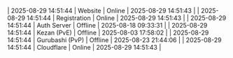 | 2025-08-29 14:51:44 | Website | Online | 2025-08-29 14:51:43 |
| 2025-08-29 14:51:44 | Registration | Online | 2025-08-29 14:51:43 |
| 2025-08-29 14:51:44 | Auth Server | Offline | 2025-08-18 09:33:31 |
| 2025-08-29 14:51:44 | Kezan (PvE) | Offline | 2025-08-03 17:58:02 |
| 2025-08-29 14:51:44 | Gurubashi (PvP) | Offline | 2025-08-23 21:44:06 |
| 2025-08-29 14:51:44 | Cloudflare | Online | 2025-08-29 14:51:43 |
